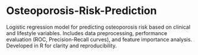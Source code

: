 # Osteoporosis-Risk-Prediction
Logistic regression model for predicting osteoporosis risk based on clinical and lifestyle variables. Includes data preprocessing, performance evaluation (ROC, Precision-Recall curves), and feature importance analysis. Developed in R for clarity and reproducibility.
